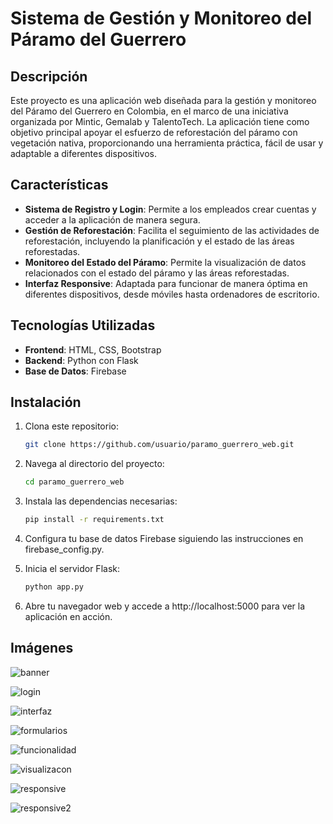 # Sistema de Gestión y Monitoreo del Páramo del Guerrero

## Descripción
Este proyecto es una aplicación web diseñada para la gestión y monitoreo del Páramo del Guerrero en Colombia, en el marco de una iniciativa organizada por Mintic, Gemalab y TalentoTech. La aplicación tiene como objetivo principal apoyar el esfuerzo de reforestación del páramo con vegetación nativa, proporcionando una herramienta práctica, fácil de usar y adaptable a diferentes dispositivos.

## Características
- **Sistema de Registro y Login**: Permite a los empleados crear cuentas y acceder a la aplicación de manera segura.
- **Gestión de Reforestación**: Facilita el seguimiento de las actividades de reforestación, incluyendo la planificación y el estado de las áreas reforestadas.
- **Monitoreo del Estado del Páramo**: Permite la visualización de datos relacionados con el estado del páramo y las áreas reforestadas.
- **Interfaz Responsive**: Adaptada para funcionar de manera óptima en diferentes dispositivos, desde móviles hasta ordenadores de escritorio.

## Tecnologías Utilizadas
- **Frontend**: HTML, CSS, Bootstrap  
- **Backend**: Python con Flask  
- **Base de Datos**: Firebase

## Instalación
1. Clona este repositorio:
   ```bash
   git clone https://github.com/usuario/paramo_guerrero_web.git

2. Navega al directorio del proyecto:
   ```bash
   cd paramo_guerrero_web

3. Instala las dependencias necesarias:
   ```bash
   pip install -r requirements.txt

4. Configura tu base de datos Firebase siguiendo las instrucciones en firebase_config.py.

5. Inicia el servidor Flask:
    ```bash
    python app.py

6. Abre tu navegador web y accede a http://localhost:5000 para ver la aplicación en acción.


## Imágenes


![banner](imagenes_presentacion\banner.jpeg)

![login](imagenes_presentacion\login.PNG)

![interfaz](imagenes_presentacion\interfaz.PNG)

![formularios](imagenes_presentacion\formularios.PNG)

![funcionalidad](imagenes_presentacion\funcionalidad.PNG)

![visualizacon](imagenes_presentacion\visualizacon.PNG)

![responsive](imagenes_presentacion\responsive.PNG)

![responsive2](imagenes_presentacion\responsive2.PNG)